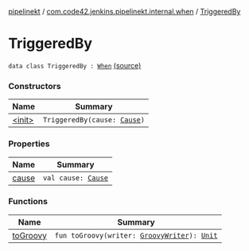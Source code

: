 [pipelinekt](../../index.md) / [com.code42.jenkins.pipelinekt.internal.when](../index.md) / [TriggeredBy](./index.md)

# TriggeredBy

`data class TriggeredBy : `[`When`](../../com.code42.jenkins.pipelinekt.core/-when.md) [(source)](https://github.com/code42/pipelinekt/tree/master/internal/src/main/kotlin/com/code42/jenkins/pipelinekt/internal/when/TriggeredBy.kt#L7)

### Constructors

| Name | Summary |
|---|---|
| [&lt;init&gt;](-init-.md) | `TriggeredBy(cause: `[`Cause`](../../com.code42.jenkins.pipelinekt.core/-cause/index.md)`)` |

### Properties

| Name | Summary |
|---|---|
| [cause](cause.md) | `val cause: `[`Cause`](../../com.code42.jenkins.pipelinekt.core/-cause/index.md) |

### Functions

| Name | Summary |
|---|---|
| [toGroovy](to-groovy.md) | `fun toGroovy(writer: `[`GroovyWriter`](../../com.code42.jenkins.pipelinekt.core.writer/-groovy-writer/index.md)`): `[`Unit`](https://kotlinlang.org/api/latest/jvm/stdlib/kotlin/-unit/index.html) |
